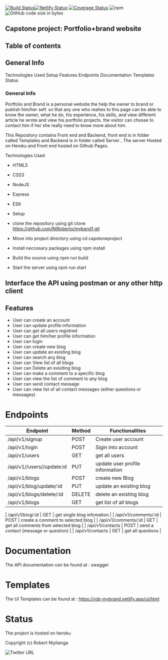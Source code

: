 [![Build Status](https://travis-ci.com/NIRoberto/myband.svg?branch=develop)](https://travis-ci.com/NIRoberto/myband)[![Netlify Status](https://api.netlify.com/api/v1/badges/2d170af8-8240-4315-93ee-0efc4c5618af/deploy-status)](https://app.netlify.com/sites/robzweb/deploys) [![Coverage Status](https://coveralls.io/repos/github/NIRoberto/myband1/badge.svg?branch=ch-increase-coverage)](https://coveralls.io/github/NIRoberto/myband1?branch=ch-increase-coverage) ![npm](https://img.shields.io/npm/v/npm) ![GitHub code size in bytes](https://img.shields.io/github/languages/code-size/NIRoberto/myband1)
## Capstone project: Portfolio+brand website
## Table of contents
## General Info
Technologies Used
Setup
Features
Endpoints
Documentation
Templates
Status

### General Info
Portfolio and Brand is a personal website the help the owner to brand or publish him/her self. so that any one who reahes to this page can be able to know the owner, what he do, his experience, his skills, and view different article he wrote and view his portfolio projects. the visitor can chosse to contact him if he/ she really need to know more about him.

This Repository contains Front end and Backend, front end is in folder called Templates and Backend is in folder called Server , The server Hosted on Heroku and Front end hosted on Github Pages.

Technologies Used
- HTML5
- CSS3
- NodeJS
- Express
- ES6
- Setup

- clone the repository using git clone https://github.com/NIRoberto/myband1.git
- Move into project directory using cd capstoneproject
- Install neccesary packages using npm install
- Build the source using npm run build
- Start the server using npm run start

## Interface the API using postman or any other http client
## Features
- User can create an account
- User can update profile information
- User can get all users registred
- User can get him/her profile information
- User can login
- User can create new blog
- User can update an existing blog
- User can search any blog
- User can View list of all blogs
- User can Delete an exisiting blog
- User can make a comment to a specific blog
- User can view the list of comment to any blog
- User can send contact message
- User can view list of all contact messages (either questions or messages)

# Endpoints

|Endpoint	| Method |	Functionalities |
| --- | --- | --- |
|/api/v1/signup |	POST	 | Create user account|
/api/v1/login |	POST |	Sigin into account |
| /api/v1/users |	GET |	get all users |
/api/v1//users//update:id |	PUT |	update user profile information |
| /api/v1/blogs |	POST	 | create new Blog |
 | /api/v1/blog/update/:id |	PUT |	update an existing blog  |
 | /api/v1/blogs/delete/:id	 | DELETE |	delete an existing blog |
 | /api/v1/blogs	| GET |	get list of all blogs |

 | /api/v1/blog/:id	| GET |	get single blog infomation |
| /api/v1/comments/:id	| POST |	create a comment to selected blog |
| /api/v1/comments/:id	| GET	 | get all comments from selected blog |
| /api/v1/contacts |	POST |	send a contact (message or question) |
| /api/v1/contacts |	GET | 	get all questions |

# Documentation
The API documentation can be found at : swagger 

# Templates
The UI Templates can be found at : https://rob-mybrand.netlify.app/ui/html

# Status
The project is hosted on heroku

Copyright (c)  Robert Niyitanga

![Twitter URL](https://img.shields.io/twitter/url?style=social&url=https%3A%2F%2Ftwitter%2F%40RobertNiyitanga)
